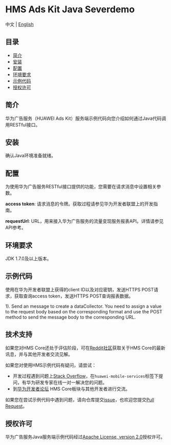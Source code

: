 # HMS Ads Kit Java Severdemo
中文 | [English](https://github.com/HMS-Core/hms-ads-severdemo/edit/master/README.md)
## 目录

 * [简介](#简介)
 * [安装](#安装)
 * [配置](#配置)
 * [环境要求](#环境要求)
 * [示例代码](#示例代码)
 * [授权许可](#授权许可)
 
 
## 简介
华为广告服务（HUAWEI Ads Kit）服务端示例代码向您介绍如何通过Java代码调用RESTful接口。

## 安装
确认Java环境准备就绪。

## 配置
为使用华为广告服务RESTful接口提供的功能，您需要在请求消息中设置相关参数。
   
**access token**: 请求消息的令牌。获取过程请参见华为开发者联盟上的开发指南。

**requestUrl**: URL，用来接入华为广告服务的流量变现服务报表API。详情请参见API参考。

## 环境要求
JDK 1.7.0及以上版本。

## 示例代码
使用在华为开发者联盟上获得的client ID以及对应密钥，发送HTTPS POST请求，获取查询access token，发送HTTPS POST查询报表数据。

1). Send an message to create a dataCollector.
You need to assign a value to the request body based on the corresponding format and use the POST method to send the message body to the corresponding URL.

## 技术支持
如果您对HMS Core还处于评估阶段，可在[Reddit社区](https://www.reddit.com/r/HuaweiDevelopers/)获取关于HMS Core的最新讯息，并与其他开发者交流见解。

如果您对使用HMS示例代码有疑问，请尝试：
- 开发过程遇到问题上[Stack Overflow](https://stackoverflow.com/questions/tagged/huawei-mobile-services)，在`huawei-mobile-services`标签下提问，有华为研发专家在线一对一解决您的问题。
- 到[华为开发者论坛](https://forums.developer.huawei.com/forumPortal/en/home?fid=0101187876626530001) HMS Core板块与其他开发者进行交流。

如果您在尝试示例代码中遇到问题，请向仓库提交[issue](https://github.com/HMS-Core/hms-ads-severdemo/issues)，也欢迎您提交[Pull Request](https://github.com/HMS-Core/hms-ads-severdemo/pulls)。

##  授权许可
华为广告服务Java服务端示例代码经过[Apache License, version 2.0](http://www.apache.org/licenses/LICENSE-2.0)授权许可。

